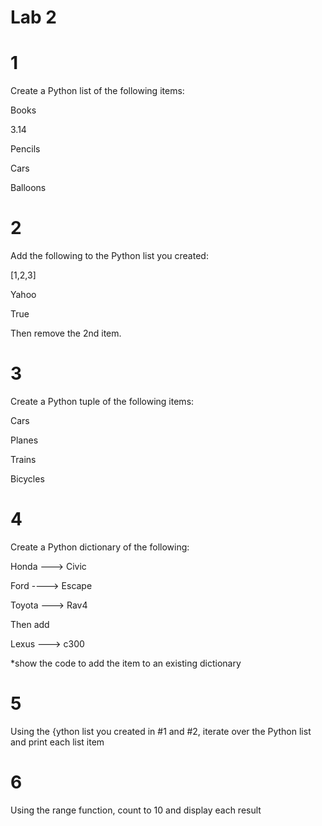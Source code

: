 # Lab 2
# 1

Create a Python list of the following items:

Books

3.14

Pencils

Cars

Balloons

# 2

Add the following to the Python list you created:

[1,2,3]

Yahoo

True

Then remove the 2nd item.

# 3

Create a Python tuple of the following items:

Cars

Planes

Trains

Bicycles

# 4

Create a Python dictionary of the following:

Honda --->   Civic

Ford ----> Escape

Toyota ---> Rav4

Then add

Lexus ---> c300

*show the code to add the item to an existing dictionary

# 5

Using the {ython list you created in #1 and #2, iterate over the Python list and print each list item

# 6

Using the range function, count to 10 and display each result
